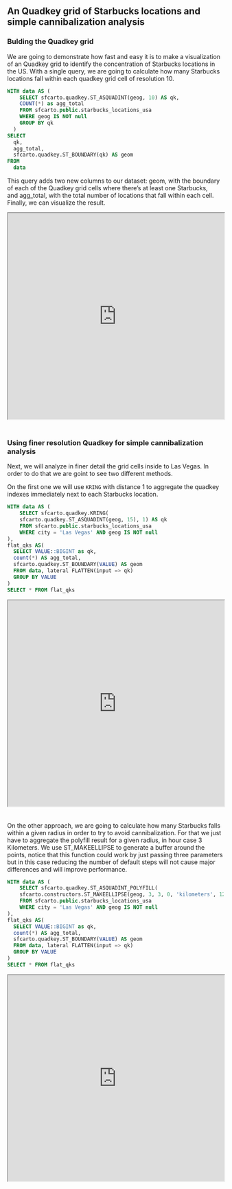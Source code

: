 ## An Quadkey grid of Starbucks locations and simple cannibalization analysis

### Bulding the Quadkey grid

We are going to demonstrate how fast and easy it is to make a visualization of an Quadkey grid to identify the concentration of Starbucks locations in the US.
With a single query, we are going to calculate how many Starbucks locations fall within each quadkey grid cell of resolution 10.

```sql
WITH data AS (
    SELECT sfcarto.quadkey.ST_ASQUADINT(geog, 10) AS qk,
    COUNT(*) as agg_total
    FROM sfcarto.public.starbucks_locations_usa
    WHERE geog IS NOT null
    GROUP BY qk
  )
SELECT
  qk, 
  agg_total,
  sfcarto.quadkey.ST_BOUNDARY(qk) AS geom
FROM
  data
```

This query adds two new columns to our dataset: geom, with the boundary of each of the Quadkey grid cells where there’s at least one Starbucks, and agg_total, with the total number of locations that fall within each cell. Finally, we can visualize the result. 

<iframe height=480px width=100% style='margin-bottom:20px' src="https://public.carto.com/builder/ad949347-876c-4ea0-88df-e4113e5dcc91" title="Starbucks locations in the US aggregated in an quadkey grid of resolution 10."></iframe>

### Using finer resolution Quadkey for simple cannibalization analysis

Next, we will analyze in finer detail the grid cells inside to Las Vegas. In order to do that we are goint to see two different methods. 

On the first one we will use `KRING` with distance 1 to aggregate the quadkey indexes immediately next to each Starbucks location.

```sql
WITH data AS (
    SELECT sfcarto.quadkey.KRING(
    sfcarto.quadkey.ST_ASQUADINT(geog, 15), 1) AS qk
    FROM sfcarto.public.starbucks_locations_usa
    WHERE city = 'Las Vegas' AND geog IS NOT null
),
flat_qks AS(
  SELECT VALUE::BIGINT as qk,
  count(*) AS agg_total, 
  sfcarto.quadkey.ST_BOUNDARY(VALUE) AS geom
  FROM data, lateral FLATTEN(input => qk)
  GROUP BY VALUE
)
SELECT * FROM flat_qks
```

<iframe height=480px width=100% style='margin-bottom:20px' src="https://public.carto.com/builder/2834aa81-96c0-4e00-b5bb-5a92c85a1caa" title="Starbucks locations around Las Vegas aggregated in an Quadkey grid of resolution 15 by using krings."></iframe>

On the other approach, we are going to calculate how many Starbucks falls within a given radius in order to try to avoid cannibalization. For that we just have to aggregate the polyfill result for a given radius, in hour case 3 Kilometers. We use ST_MAKEELLIPSE to generate a buffer around the points, notice that this function could work by just passing three parameters but in this case reducing the number of default steps will not cause major differences and will improve performance. 

```sql
WITH data AS (
    SELECT sfcarto.quadkey.ST_ASQUADINT_POLYFILL(
    sfcarto.constructors.ST_MAKEELLIPSE(geog, 3, 3, 0, 'kilometers', 12), 15) AS qk
    FROM sfcarto.public.starbucks_locations_usa
    WHERE city = 'Las Vegas' AND geog IS NOT null
),
flat_qks AS(
  SELECT VALUE::BIGINT as qk,
  count(*) AS agg_total, 
  sfcarto.quadkey.ST_BOUNDARY(VALUE) AS geom
  FROM data, lateral FLATTEN(input => qk)
  GROUP BY VALUE
)
SELECT * FROM flat_qks
```

<iframe height=480px width=100% style='margin-bottom:20px' src="https://public.carto.com/builder/6f911e00-6328-47a8-8145-92a0f9f2d24c" title="Starbucks locations around Las Vegas aggregated in an Quadkey grid of resolution 15 by using ellipses."></iframe>